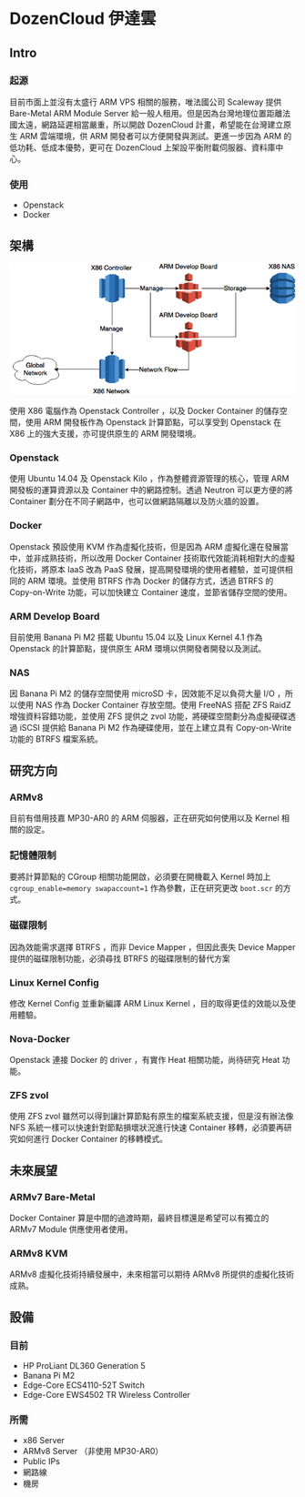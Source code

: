 # DozenCloud 伊達雲

## Intro

### 起源

目前市面上並沒有太盛行 ARM VPS 相關的服務，唯法國公司 Scaleway 提供 Bare-Metal ARM Module Server 給一般人租用。但是因為台灣地理位置距離法國太遠，網路延遲相當嚴重，所以開啟 DozenCloud 計畫，希望能在台灣建立原生 ARM 雲端環境，供 ARM 開發者可以方便開發與測試。更進一步因為 ARM 的低功耗、低成本優勢，更可在 DozenCloud 上架設平衡附載伺服器、資料庫中心。

### 使用
* Openstack
* Docker

## 架構

![](images/DozenCloud-design.png)

使用 X86 電腦作為 Openstack Controller ，以及 Docker Container 的儲存空間，使用 ARM 開發板作為 Openstack 計算節點，可以享受到 Openstack 在 X86 上的強大支援，亦可提供原生的 ARM 開發環境。

### Openstack

使用 Ubuntu 14.04 及 Openstack Kilo ，作為整體資源管理的核心，管理 ARM 開發板的運算資源以及 Container 中的網路控制。透過 Neutron 可以更方便的將 Container 劃分在不同子網路中，也可以做網路隔離以及防火牆的設置。

### Docker

Openstack 預設使用 KVM 作為虛擬化技術，但是因為 ARM 虛擬化還在發展當中，並非成熟技術，所以改用 Docker Container 技術取代效能消耗相對大的虛擬化技術，將原本 IaaS 改為 PaaS 發展，提高開發環境的使用者體驗，並可提供相同的 ARM 環境。並使用 BTRFS 作為 Docker 的儲存方式，透過 BTRFS 的 Copy-on-Write 功能，可以加快建立 Container 速度，並節省儲存空間的使用。

### ARM Develop Board

目前使用 Banana Pi M2 搭載 Ubuntu 15.04 以及 Linux Kernel 4.1 作為 Openstack 的計算節點，提供原生 ARM 環境以供開發者開發以及測試。

### NAS

因 Banana Pi M2 的儲存空間使用 microSD 卡，因效能不足以負荷大量 I/O ，所以使用 NAS 作為 Docker Container 存放空間。使用 FreeNAS 搭配 ZFS RaidZ 增強資料容錯功能，並使用 ZFS 提供之 zvol 功能，將硬碟空間劃分為虛擬硬碟透過 iSCSI 提供給 Banana Pi M2 作為硬碟使用，並在上建立具有 Copy-on-Write 功能的 BTRFS 檔案系統。

## 研究方向

### ARMv8

目前有借用技嘉 MP30-AR0 的 ARM 伺服器，正在研究如何使用以及 Kernel 相關的設定。

### 記憶體限制

要將計算節點的 CGroup 相關功能開啟，必須要在開機載入 Kernel 時加上 `cgroup_enable=memory swapaccount=1` 作為參數，正在研究更改 `boot.scr` 的方式。

### 磁碟限制

因為效能需求選擇 BTRFS ，而非 Device Mapper ，但因此喪失 Device Mapper 提供的磁碟限制功能，必須尋找 BTRFS 的磁碟限制的替代方案

### Linux Kernel Config

修改 Kernel Config 並重新編譯 ARM Linux Kernel ，目的取得更佳的效能以及使用體驗。

### Nova-Docker

Openstack 連接 Docker 的 driver ，有實作 Heat 相關功能，尚待研究 Heat 功能。

### ZFS zvol

使用 ZFS zvol 雖然可以得到讓計算節點有原生的檔案系統支援，但是沒有辦法像 NFS 系統一樣可以快速針對節點損壞狀況進行快速 Container 移轉，必須要再研究如何進行 Docker Container 的移轉模式。

## 未來展望

### ARMv7 Bare-Metal

Docker Container 算是中間的過渡時期，最終目標還是希望可以有獨立的 ARMv7 Module 供應使用者使用。

### ARMv8 KVM

ARMv8 虛擬化技術持續發展中，未來相當可以期待 ARMv8 所提供的虛擬化技術成熟。

## 設備

### 目前

* HP ProLiant DL360 Generation 5
* Banana Pi M2
* Edge-Core ECS4110-52T Switch
* Edge-Core EWS4502 TR Wireless Controller

### 所需

* x86 Server
* ARMv8 Server （非使用 MP30-AR0）
* Public IPs
* 網路線
* 機房